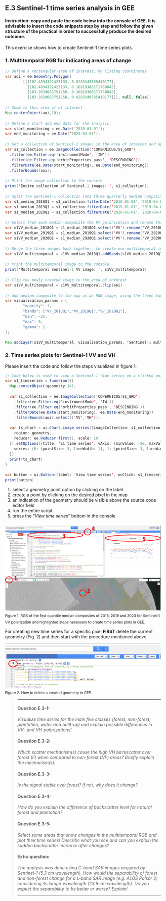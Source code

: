 ## E.3 Sentinel-1 time series analysis in GEE
#### Instruction: copy and paste the code below into the console of GEE. It is advisable to insert the code snippets step by step and follow the given structure of the practical in order to successfully produce the desired outcome.

This exercise shows how to create Sentinel-1 time series plots.

### 1. Multitemporal RGB for indicating areas of change

```java
// Define a rectangular area of interest, by listing coordinates
var aoi = ee.Geometry.Polygon(
        [[[102.4894322423133, 0.8283349585410177],
          [102.4894322423133, 0.16918388171760845],
          [103.2639683751258, 0.16918388171760845],
          [103.2639683751258, 0.8283349585410177]]], null, false);

// Zoom to this area of of interest
Map.centerObject(aoi,10);

// Define a start and end date for the analysis
var start_monitoring = ee.Date('2018-01-01');
var end_monitoring = ee.Date('2020-04-01');

// Get a collection of Sentinel-1 images in the area of interest and apply some filters
var s1_collection = ee.ImageCollection('COPERNICUS/S1_GRD')
  .filter(ee.Filter.eq('instrumentMode', 'IW'))
  .filter(ee.Filter.eq('orbitProperties_pass', 'DESCENDING'))
  .filterDate(ee.Date(start_monitoring), ee.Date(end_monitoring))
  .filterBounds(aoi);

// Print the image collection to the console
print('Entire collection of Sentinel-1 images: ', s1_collection);

// Split the Sentinel-1 collection into three quarterly median composites, to allow creating a multitemporal RGB composite
var s1_median_2018Q1 = s1_collection.filterDate('2018-01-01','2018-04-01').median();
var s1_median_2019Q1 = s1_collection.filterDate('2019-01-01','2019-04-01').median();
var s1_median_2020Q1 = s1_collection.filterDate('2020-01-01','2020-04-01').median();

// Select from each median composite the VV polarisation and rename this corresponding to the time period
var s1VV_median_2018Q1 = s1_median_2018Q1.select('VV').rename('VV_2018Q1')
var s1VV_median_2019Q1 = s1_median_2019Q1.select('VV').rename('VV_2019Q1')
var s1VV_median_2020Q1 = s1_median_2020Q1.select('VV').rename('VV_2020Q1')

// Merge the three images back together, to create one multitemporal image with three bands
var s1VV_multitemporal = s1VV_median_2018Q1.addBands(s1VV_median_2019Q1.addBands(s1VV_median_2020Q1))

// Print the multitemporal image to the console
print('Multitemporal Sentinel-1 VV image: ', s1VV_multitemporal)

// Clip the newly created image to the area of interest
var s1VV_multitemporal = s1VV_multitemporal.clip(aoi)

// Add median composite to the map as an RGB image, using the three bands for 2018, 2019 and 2020 respectively
var visualisation_params = {
        "opacity": 1,
        "bands": ["VV_2018Q1","VV_2019Q1","VV_2020Q1"],
        "min": -25,
        "max": 0,
        "gamma": 1
};

Map.addLayer(s1VV_multitemporal, visualisation_params, 'Sentinel-1 multitemporal composite RGB')
```

### 2. Time series plots for Sentinel-1 VV and VH

Please insert the code and follow the steps visualized in figure 1. 

```java
// Code below is used to view a Sentinel-1 time series on a clicked point
var s1_timeseries = function(){
  Map.centerObject(geometry,14);
  
  var s1_collection = ee.ImageCollection('COPERNICUS/S1_GRD')
    .filter(ee.Filter.eq('instrumentMode', 'IW'))
    .filter(ee.Filter.eq('orbitProperties_pass', 'DESCENDING'))
    .filterDate(ee.Date(start_monitoring), ee.Date(end_monitoring))
    .filterBounds(aoi).select(['VV','VH']);
  
  var ts_chart = ui.Chart.image.series({imageCollection: s1_collection,
    region: geometry,
    reducer: ee.Reducer.first(), scale: 10
  }).setOptions({title: 'S1 time series', vAxis: {minValue: -30, maxValue: 0},
    series: {0: {pointSize: 3, lineWidth: 1}, 1: {pointSize: 3, lineWidth: 1}}
  })
  print(ts_chart)
}

var button = ui.Button({label: 'View time series', onClick: s1_timeseries})
print(button)
```
1.	select a geometry point option by clicking on the label 
2.	create a point by clicking on the desired pixel in the map 
3.	an indication of the geometry should be visible above the source code editor field 
4.	run the entire script 
5.	press the “_View time series_” bottom in the console

![fig](/figures/figure_11.png)
<sub>Figure 1. RGB of the first quantile median composites of 2018, 2019 and 2020 for Sentinel-1 VV polarization and highlighted steps necessary to create time series plots in GEE. </sub>

For creating new time series for a specific pixel __FIRST__ delete the current geometry (Fig. 2) and then start with the procedure mentioned above.

![fig](/figures/figure_12.png)
<sub>Figure 2. How to delete a created geometry in GEE. </sub>

>___
>#### Question E.3-1: 
> *Visualize time series for the main five classes (forest, non-forest, plantation, water and built-up) and explain possible differences in VV- and VH-polarizations!*
>
>#### Question E.3-2: 
> *Which scatter mechanism(s) cause the high VH backscatter over forest (F) when compared to non-forest (NF) areas? Briefly explain the mechanism(s).*
>
>#### Question E.3-3: 
> *Is the signal stable over forest? If not, why does it change?*
>
>#### Question E.3-4: 
> *How do you explain the difference of backscatter level for natural forest and plantation?*
>
>#### Question E.3-5:
> *Select some areas that show changes in the multitemporal RGB and plot their time series! Describe what you see and can you explain the sudden backscatter increase after changes?*
>
>#### Extra question: 
> *The analysis was done using C-band SAR images acquired by Sentinel-1 (5.3 cm wavelength). How would the separability of forest and non-forest change for a L-band SAR image (e.g. ALOS Palsar 2) considering its longer wavelength (23.6 cm wavelength). Do you expect the separability to be better or worse? Explain!*
>___
